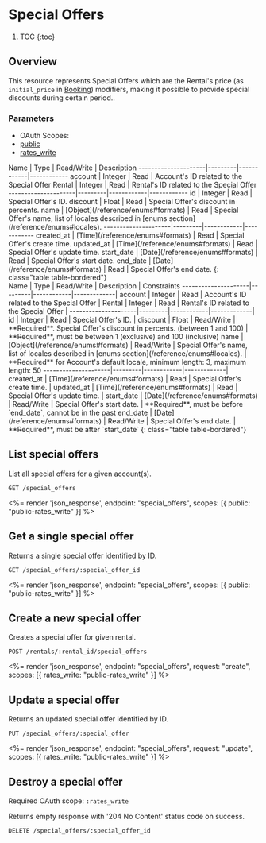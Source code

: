 # Special Offers

1. TOC
{:toc}

## Overview

This resource represents Special Offers which are the Rental's price (as `initial_price` in [Booking](/reference/endpoints/Bookings/)) modifiers, making it possible to provide special discounts during certain period.. 

### Parameters
<ul class="nav nav-pills" role="tablist">
  <li class="disabled"><a>OAuth Scopes:</a></li>
  <li class="active"><a href="#public" role="tab" data-toggle="pill">public</a></li>
  <li><a href="#rates_write" role="tab" data-toggle="pill">rates_write</a></li>
</ul>
<div class="tab-content" markdown="1">
  <div class="tab-pane active" id="public" markdown="1">
Name                 | Type    | Read/Write | Description
---------------------|---------|------------|------------
account              | Integer | Read       | Account's ID related to the Special Offer
Rental               | Integer | Read       | Rental's ID related to the Special Offer
---------------------|---------|------------|------------
id                   | Integer | Read       | Special Offer's ID.
discount             | Float   | Read       | Special Offer's discount in percents.
name                 | [Object](/reference/enums#formats)    | Read       | Special Offer's name, list of locales described in [enums section](/reference/enums#locales).
---------------------|---------|------------|------------
created_at           | [Time](/reference/enums#formats) | Read       | Special Offer's create time.
updated_at           | [Time](/reference/enums#formats) | Read       | Special Offer's update time.
start_date           | [Date](/reference/enums#formats) | Read       | Special Offer's start date.
end_date             | [Date](/reference/enums#formats) | Read       | Special Offer's end date.
{: class="table table-bordered"}
  </div>
  <div class="tab-pane" id="rates_write" markdown="1">
Name                 | Type    | Read/Write | Description | Constraints
---------------------|---------|------------|-------------|
account              | Integer | Read       | Account's ID related to the Special Offer |
Rental               | Integer | Read       | Rental's ID related to the Special Offer |
---------------------|---------|------------|-------------|
id                   | Integer | Read       | Special Offer's ID. |
discount             | Float   | Read/Write | **Required**. Special Offer's discount in percents. (between 1 and 100) | **Required**, must be between 1 (exclusive) and 100 (inclusive)
name                 | [Object](/reference/enums#formats) | Read/Write |  Special Offer's name, list of locales described in [enums section](/reference/enums#locales). | **Required** for Account's default locale, minimum length: 3, maximum length: 50
---------------------|---------|------------|-------------|
created_at           | [Time](/reference/enums#formats) | Read       | Special Offer's create time. |
updated_at           | [Time](/reference/enums#formats) | Read       | Special Offer's update time. |
start_date           | [Date](/reference/enums#formats) | Read/Write | Special Offer's start date. | **Required**, must be before `end_date`, cannot be in the past
end_date             | [Date](/reference/enums#formats) | Read/Write | Special Offer's end date. | **Required**, must be after `start_date`
{: class="table table-bordered"}
  </div>
</div>

## List special offers

List all special offers for a given account(s).

~~~
GET /special_offers
~~~

<%= render 'json_response', endpoint: "special_offers", scopes: [{ public: "public-rates_write" }] %>

## Get a single special offer

Returns a single special offer identified by ID.

~~~
GET /special_offers/:special_offer_id
~~~

<%= render 'json_response', endpoint: "special_offers", scopes: [{ public: "public-rates_write" }] %>

## Create a new special offer

Creates a special offer for given rental.

~~~
POST /rentals/:rental_id/special_offers
~~~

<%= render 'json_response', endpoint: "special_offers", request: "create",
  scopes: [{ rates_write: "public-rates_write" }] %>

## Update a special offer

Returns an updated special offer identified by ID.

~~~
PUT /special_offers/:special_offer
~~~

<%= render 'json_response', endpoint: "special_offers", request: "update",
  scopes: [{ rates_write: "public-rates_write" }] %>

## Destroy a special offer

Required OAuth scope: `:rates_write`

Returns empty response with '204 No Content' status code on success.

~~~~~~
DELETE /special_offers/:special_offer_id
~~~~~~
